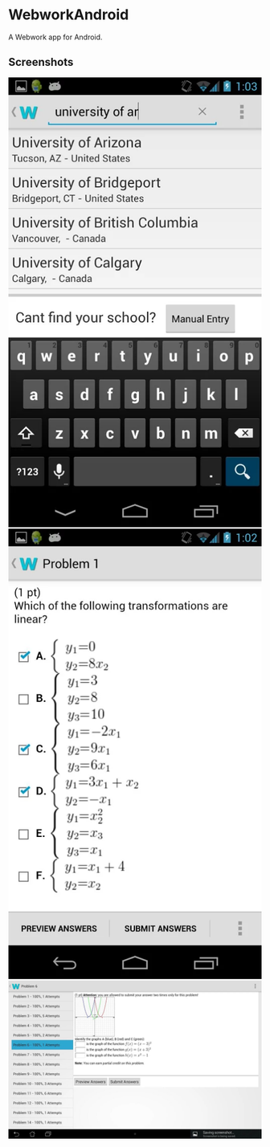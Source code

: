 # WebworkAndroid
A Webwork app for Android.

## Screenshots
![University list](./screenshots/V9F12el.png)
![Problem view](./screenshots/e0DGu1q.png)
![Tablet interface](./screenshots/4M0VSxf.png)
